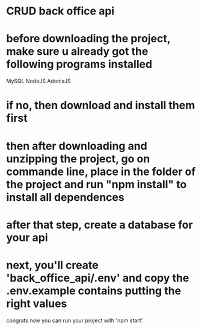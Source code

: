# CRUD back office api

# before downloading the project, make sure u already got the following programs installed

MySQL
NodeJS
AdonisJS

# if no, then download and install them first

# then after downloading and unzipping the project, go on commande line, place in the folder of the project and run "npm install" to install all dependences

# after that step, create a database for your api

# next, you'll create 'back_office_api/.env' and copy the .env.example contains putting the right values

congrats now you can run your project with 'npm start'